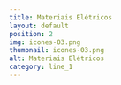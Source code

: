 ```yaml
---
title: Materiais Elétricos
layout: default
position: 2
img: icones-03.png
thumbnail: icones-03.png
alt: Materiais Elétricos
category: line_1
---
```

